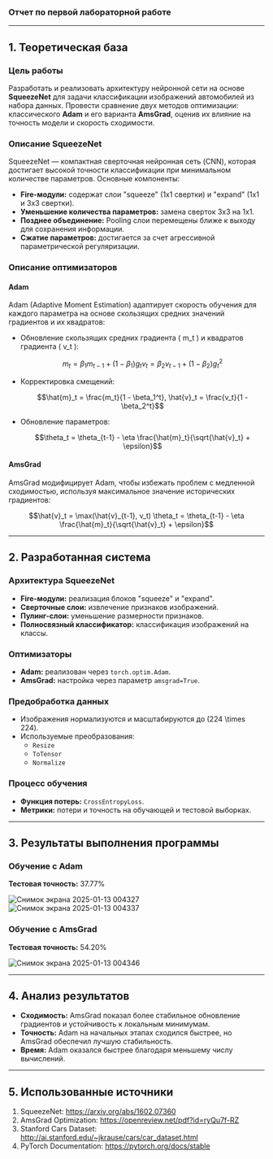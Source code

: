 ### Отчет по первой лабораторной работе

---

## **1. Теоретическая база**

### **Цель работы**  
Разработать и реализовать архитектуру нейронной сети на основе **SqueezeNet** для задачи классификации изображений автомобилей из набора данных. Провести сравнение двух методов оптимизации: классического **Adam** и его варианта **AmsGrad**, оценив их влияние на точность модели и скорость сходимости.

### **Описание SqueezeNet**  
SqueezeNet — компактная сверточная нейронная сеть (CNN), которая достигает высокой точности классификации при минимальном количестве параметров. Основные компоненты:
- **Fire-модули:** содержат слои "squeeze" (1x1 свертки) и "expand" (1x1 и 3x3 свертки).
- **Уменьшение количества параметров:** замена сверток 3x3 на 1x1.
- **Позднее объединение:** Pooling слои перемещены ближе к выходу для сохранения информации.
- **Сжатие параметров:** достигается за счет агрессивной параметрической регуляризации.

### **Описание оптимизаторов**

#### **Adam**  
Adam (Adaptive Moment Estimation) адаптирует скорость обучения для каждого параметра на основе скользящих средних значений градиентов и их квадратов:
- Обновление скользящих средних градиента \( m_t \) и квадратов градиента \( v_t \):
  ```math
  m_t = \beta_1 m_{t-1} + (1 - \beta_1) g_t
  v_t = \beta_2 v_{t-1} + (1 - \beta_2) g_t^2
  ```
- Корректировка смещений:
  ```math
  \hat{m}_t = \frac{m_t}{1 - \beta_1^t}, \hat{v}_t = \frac{v_t}{1 - \beta_2^t}
  ```
- Обновление параметров:
  ```math
  \theta_t = \theta_{t-1} - \eta \frac{\hat{m}_t}{\sqrt{\hat{v}_t} + \epsilon}
  ```

#### **AmsGrad**  
AmsGrad модифицирует Adam, чтобы избежать проблем с медленной сходимостью, используя максимальное значение исторических градиентов:
```math
\hat{v}_t = \max(\hat{v}_{t-1}, v_t)
\theta_t = \theta_{t-1} - \eta \frac{\hat{m}_t}{\sqrt{\hat{v}_t} + \epsilon}
```

---

## **2. Разработанная система**

### **Архитектура SqueezeNet**
- **Fire-модули:** реализация блоков "squeeze" и "expand".
- **Сверточные слои:** извлечение признаков изображений.
- **Пулинг-слои:** уменьшение размерности признаков.
- **Полносвязный классификатор:** классификация изображений на классы.

### **Оптимизаторы**
- **Adam:** реализован через `torch.optim.Adam`.
- **AmsGrad:** настройка через параметр `amsgrad=True`.

### **Предобработка данных**
- Изображения нормализуются и масштабируются до \(224 \times 224\).
- Используемые преобразования:
  - `Resize`
  - `ToTensor`
  - `Normalize`

### **Процесс обучения**
- **Функция потерь:** `CrossEntropyLoss`.
- **Метрики:** потери и точность на обучающей и тестовой выборках.

---

## **3. Результаты выполнения программы**

### **Обучение с Adam**
**Тестовая точность:** 37.77%

![Снимок экрана 2025-01-13 004327](https://github.com/user-attachments/assets/5639cf30-ee30-446f-9937-4adf753a03d6)
![Снимок экрана 2025-01-13 004337](https://github.com/user-attachments/assets/3a909af0-b9a3-4693-a973-b7e14caaee1e)

### **Обучение с AmsGrad**
**Тестовая точность:** 54.20%

![Снимок экрана 2025-01-13 004346](https://github.com/user-attachments/assets/7762eec1-d01a-4cb3-8a3a-78f9c6634a1c)


---

## **4. Анализ результатов**
- **Сходимость:** AmsGrad показал более стабильное обновление градиентов и устойчивость к локальным минимумам.
- **Точность:** Adam на начальных этапах сходился быстрее, но AmsGrad обеспечил лучшую стабильность.
- **Время:** Adam оказался быстрее благодаря меньшему числу вычислений.

---

## **5. Использованные источники**
1. SqueezeNet: https://arxiv.org/abs/1602.07360  
2. AmsGrad Optimization: https://openreview.net/pdf?id=ryQu7f-RZ  
3. Stanford Cars Dataset: http://ai.stanford.edu/~jkrause/cars/car_dataset.html  
4. PyTorch Documentation: https://pytorch.org/docs/stable
